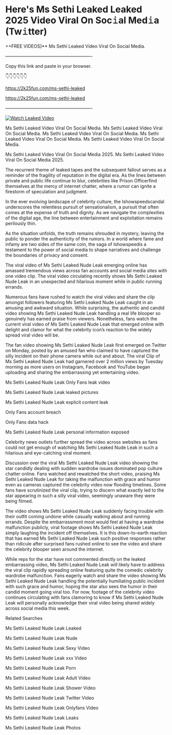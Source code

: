 # Here's Ms Sethi Leaked Leaked 2025 Video Viral On Soc𝚒al Med𝚒a (Tw𝚒tter)

++FREE VIDEOS]** Ms Sethi Leaked Video Viral On Social Media.

———————————————————-

Copy this link and paste in your browser.

👇👇👇👇👇👇

https://2k25fun.com/ms-sethi-leaked

https://2k25fun.com/ms-sethi-leaked

———————————————————-

[![Watch Leaked Video](https://miro.medium.com/v2/resize:fit:828/format:webp/1*cilzJN44JGOrTw9NJCrNHA.gif "Watch Leaked Video")](https://2k25fun.com/ms-sethi-leaked)

Ms Sethi Leaked Video Viral On Social Media. Ms Sethi Leaked Video Viral On Social Media. Ms Sethi Leaked Video Viral On Social Media. Ms Sethi Leaked Video Viral On Social Media. Ms Sethi Leaked Video Viral On Social Media.

Ms Sethi Leaked Video Viral On Social Media 2025. Ms Sethi Leaked Video Viral On Social Media 2025.

The recurrent theme of leaked tapes and the subsequent fallout serves as a reminder of the fragility of reputation in the digital era. As the lines between private and public life continue to blur, celebrities like Prison Officerfind themselves at the mercy of internet chatter, where a rumor can ignite a firestorm of speculation and judgment.

In the ever evolving landscape of celebrity culture, the Ishowspeedscandal underscores the relentless pursuit of sensationalism, a pursuit that often comes at the expense of truth and dignity. As we navigate the complexities of the digital age, the line between entertainment and exploitation remains perilously thin.

As the situation unfolds, the truth remains shrouded in mystery, leaving the public to ponder the authenticity of the rumors. In a world where fame and infamy are two sides of the same coin, the saga of Ishowspeedis a testament to the power of social media to shape narratives and challenge the boundaries of privacy and consent.

The viral video of Ms Sethi Leaked Nude Leak emerging online has amassed tremendous views across fan accounts and social media sites with one video clip. The viral video circulating recently shows Ms Sethi Leaked Nude Leak in an unexpected and hilarious moment while in public running errands.

Numerous fans have rushed to watch the viral video and share the clip amongst followers featuring Ms Sethi Leaked Nude Leak caught in an amusing and awkward situation. While surprising, the authentic and candid video showing Ms Sethi Leaked Nude Leak handling a real life blooper so genuinely has earned praise from viewers. Nonetheless, fans watch the current viral video of Ms Sethi Leaked Nude Leak that emerged online with delight and clamor for what the celebrity icon’s reaction to the widely spread viral video will be.

The fan video showing Ms Sethi Leaked Nude Leak first emerged on Twitter on Monday, posted by an amused fan who claimed to have captured the silly incident on their phone camera while out and about. The viral Clip of Ms Sethi Leaked Nude Leak had garnered over 2 million views by Tuesday morning as more users on Instagram, Facebook and YouTube began uploading and sharing the embarrassing yet entertaining video.

Ms Sethi Leaked Nude Leak Only Fans leak video

Ms Sethi Leaked Nude Leak leaked pictures

Ms Sethi Leaked Nude Leak explicit content leak

Only Fans account breach

Only Fans data hack

Ms Sethi Leaked Nude Leak personal information exposed

Celebrity news outlets further spread the video across websites as fans could not get enough of watching Ms Sethi Leaked Nude Leak in such a hilarious and eye-catching viral moment.

Discussion over the viral Ms Sethi Leaked Nude Leak video showing the star candidly dealing with sudden wardrobe issues dominated pop culture chatter online. Fans watched and rewatched the short video, praising Ms Sethi Leaked Nude Leak for taking the malfunction with grace and humor even as cameras captured the celebrity video now flooding timelines. Some fans have scrutinized the viral clip, trying to discern what exactly led to the star appearing in such a silly viral video, seemingly unaware they were being filmed.

The video shows Ms Sethi Leaked Nude Leak suddenly facing trouble with their outfit coming undone while casually walking about and running errands. Despite the embarrassment most would feel at having a wardrobe malfunction publicly, viral footage shows Ms Sethi Leaked Nude Leak simply laughing the incident off themselves. It is this down-to-earth reaction that has earned Ms Sethi Leaked Nude Leak such positive responses rather than ridicule after surprised fans rushed online to see the video and share the celebrity blooper seen around the internet.

While reps for the star have not commented directly on the leaked embarrassing video, Ms Sethi Leaked Nude Leak will likely have to address the viral clip rapidly spreading online featuring quite the comedic celebrity wardrobe malfunction. Fans eagerly watch and share the video showing Ms Sethi Leaked Nude Leak handling the potentially humiliating public incident with such grace and humor, hoping the star also sees the humor in their candid moment going viral too. For now, footage of the celebrity video continues circulating with fans clamoring to know if Ms Sethi Leaked Nude Leak will personally acknowledge their viral video being shared widely across social media this week.

Related Searches

Ms Sethi Leaked Nude Leak Leaked

Ms Sethi Leaked Nude Leak Nude

Ms Sethi Leaked Nude Leak Sexy Video

Ms Sethi Leaked Nude Leak xxx Video

Ms Sethi Leaked Nude Leak Porn

Ms Sethi Leaked Nude Leak Adult Video

Ms Sethi Leaked Nude Leak Shower Video

Ms Sethi Leaked Nude Leak Twitter Video

Ms Sethi Leaked Nude Leak Onlyfans Video

Ms Sethi Leaked Nude Leak Leaks

Ms Sethi Leaked Nude Leak Photos
